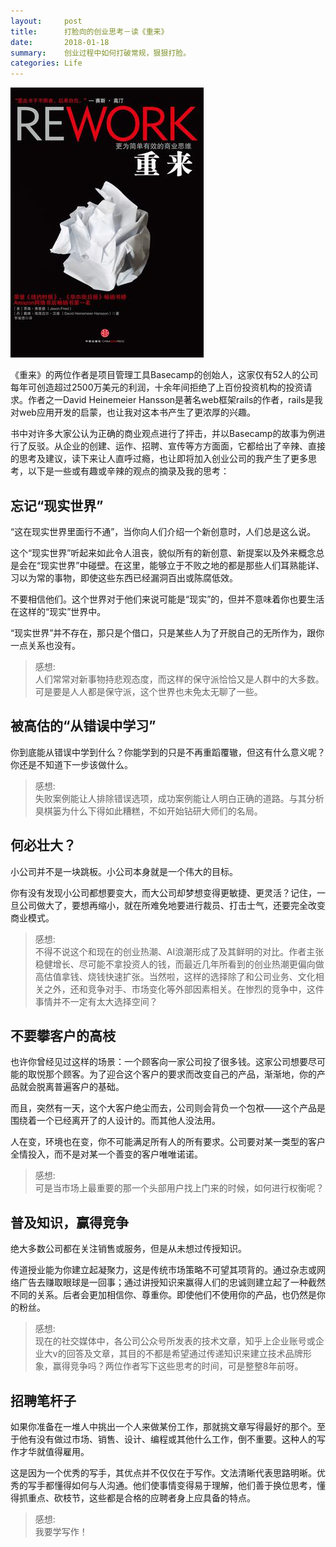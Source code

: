 ```yaml
---
layout:     post
title:      打脸向的创业思考－读《重来》
date:       2018-01-18
summary:    创业过程中如何打破常规，狠狠打脸。
categories: Life
---
```


![](/images/rework.jpg)


《重来》的两位作者是项目管理工具Basecamp的创始人，这家仅有52人的公司每年可创造超过2500万美元的利润，十余年间拒绝了上百份投资机构的投资请求。作者之一David Heinemeier Hansson是著名web框架rails的作者，rails是我对web应用开发的启蒙，也让我对这本书产生了更浓厚的兴趣。

书中对许多大家公认为正确的商业观点进行了抨击，并以Basecamp的故事为例进行了反驳。从企业的创建、运作、招聘、宣传等方方面面，它都给出了辛辣、直接的思考及建议，读下来让人直呼过瘾，也让即将加入创业公司的我产生了更多思考，以下是一些或有趣或辛辣的观点的摘录及我的思考：

## 忘记“现实世界”

“这在现实世界里面行不通”，当你向人们介绍一个新创意时，人们总是这么说。

这个“现实世界”听起来如此令人沮丧，貌似所有的新创意、新提案以及外来概念总是会在“现实世界”中碰壁。在这里，能够立于不败之地的都是那些人们耳熟能详、习以为常的事物，即使这些东西已经漏洞百出或陈腐低效。

不要相信他们。这个世界对于他们来说可能是“现实”的，但并不意味着你也要生活在这样的“现实”世界中。

“现实世界”并不存在，那只是个借口，只是某些人为了开脱自己的无所作为，跟你一点关系也没有。

> 感想: <br/>人们常常对新事物持悲观态度，而这样的保守派恰恰又是人群中的大多数。可是要是人人都是保守派，这个世界也未免太无聊了一些。

## 被高估的“从错误中学习”

你到底能从错误中学到什么？你能学到的只是不再重蹈覆辙，但这有什么意义呢？你还是不知道下一步该做什么。

> 感想: <br/>失败案例能让人排除错误选项，成功案例能让人明白正确的道路。与其分析臭棋篓为什么下得如此糟糕，不如开始钻研大师们的名局。

## 何必壮大？

小公司并不是一块跳板。小公司本身就是一个伟大的目标。

你有没有发现小公司都想要变大，而大公司却梦想变得更敏捷、更灵活？记住，一旦公司做大了，要想再缩小，就在所难免地要进行裁员、打击士气，还要完全改变商业模式。

> 感想: <br/>不得不说这个和现在的创业热潮、AI浪潮形成了及其鲜明的对比。作者主张稳健增长、尽可能不拿投资人的钱，而最近几年所看到的创业热潮更偏向做高估值拿钱、烧钱快速扩张。当然啦，这样的选择除了和公司业务、文化相关之外，还和竞争对手、市场变化等外部因素相关。在惨烈的竞争中，这件事情并不一定有太大选择空间？

## 不要攀客户的高枝

也许你曾经见过这样的场景：一个顾客向一家公司投了很多钱。这家公司想要尽可能的取悦那个顾客。为了迎合这个客户的要求而改变自己的产品，渐渐地，你的产品就会脱离普遍客户的基础。

而且，突然有一天，这个大客户绝尘而去，公司则会背负一个包袱——这个产品是围绕着一个已经离开了的人设计的。而其他人没法用。

人在变，环境也在变，你不可能满足所有人的所有要求。公司要对某一类型的客户全情投入，而不是对某一个善变的客户唯唯诺诺。

> 感想: <br/>可是当市场上最重要的那一个头部用户找上门来的时候，如何进行权衡呢？

## 普及知识，赢得竞争

绝大多数公司都在关注销售或服务，但是从未想过传授知识。

传道授业能为你建立起凝聚力，这是传统市场策略不可望其项背的。通过杂志或网络广告去赚取眼球是一回事；通过讲授知识来赢得人们的忠诚则建立起了一种截然不同的关系。后者会更加相信你、尊重你。即使他们不使用你的产品，也仍然是你的粉丝。

> 感想: <br/>现在的社交媒体中，各公司公众号所发表的技术文章，知乎上企业账号或企业大v的回答及文章，其目的不都是希望通过传递知识来建立技术品牌形象，赢得竞争吗？两位作者写下这些思考的时间，可是整整8年前呀。

## 招聘笔杆子

如果你准备在一堆人中挑出一个人来做某份工作，那就挑文章写得最好的那个。至于他有没有做过市场、销售、设计、编程或其他什么工作，倒不重要。这种人的写作才华就值得雇用。

这是因为一个优秀的写手，其优点并不仅仅在于写作。文法清晰代表思路明晰。优秀的写手都懂得如何与人沟通。他们使事情变得易于理解，他们善于换位思考，懂得抓重点、砍枝节，这些都是合格的应聘者身上应具备的特点。

> 感想: <br/>我要学写作！
